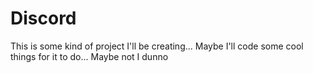 # Discord
This is some kind of project I'll be creating... Maybe I'll code some cool things for it to do... Maybe not
I dunno
